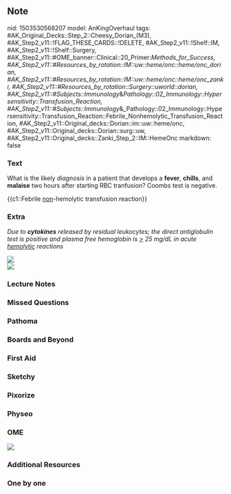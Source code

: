 ## Note
nid: 1503530568207
model: AnKingOverhaul
tags: #AK_Original_Decks::Step_2::Cheesy_Dorian_(M3), #AK_Step2_v11::!FLAG_THESE_CARDS::!DELETE, #AK_Step2_v11::!Shelf::IM, #AK_Step2_v11::!Shelf::Surgery, #AK_Step2_v11::#OME_banner::Clinical::20_Primer:_Methods_for_Success, #AK_Step2_v11::#Resources_by_rotation::IM::uw::heme/onc::heme/onc_dorian, #AK_Step2_v11::#Resources_by_rotation::IM::uw::heme/onc::heme/onc_zanki, #AK_Step2_v11::#Resources_by_rotation::Surgery::uworld::dorian, #AK_Step2_v11::#Subjects::Immunology_&_Pathology::02_Immunology::Hypersensitivity::Transfusion_Reaction, #AK_Step2_v11::#Subjects::Immunology_&_Pathology::02_Immunology::Hypersensitivity::Transfusion_Reaction::Febrile_Nonhemolytic_Transfusion_Reaction, #AK_Step2_v11::Original_decks::Dorian::im::uw::heme/onc, #AK_Step2_v11::Original_decks::Dorian::surg::uw, #AK_Step2_v11::Original_decks::Zanki_Step_2::IM::HemeOnc
markdown: false

### Text
What is the likely <i>diagnosis</i> in a patient that develops a
<b>fever</b>, <b>chills</b>, and <b>malaise</b> two hours after
starting RBC tranfusion? Coombs test is negative.
<div>
  {{c1::Febrile <u>non</u>-hemolytic transfusion reaction}}
</div>

### Extra
<i>Due to <b>cytokines</b> released by residual leukocytes; the
direct antiglobulin test is positive and plasma free hemoglobin is
<u>></u> 25 mg/dL in acute <u>hemolytic</u> reactions</i>
<div>
  <div>
    <i><img src="transfusion%20rxns%20again!.png"></i>
    <div>
      <i><img src="transfusion%20rxns.png"></i>
    </div>
  </div>
</div>

### Lecture Notes


### Missed Questions


### Pathoma


### Boards and Beyond


### First Aid


### Sketchy


### Pixorize


### Physeo


### OME
<div class="ome-widget">
  <a href="https://onlinemeded.org/spa/surgery?ref=anki"><img src=
  "_OME_AnkiFlashcards_Topic_6.png"></a>
</div>

### Additional Resources


### One by one

